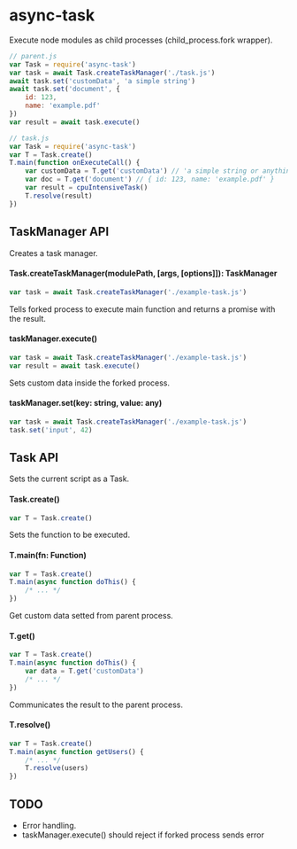 # async-task
Execute node modules as child processes (child_process.fork wrapper).

```js
// parent.js
var Task = require('async-task')
var task = await Task.createTaskManager('./task.js')
await task.set('customData', 'a simple string')
await task.set('document', {
    id: 123,
    name: 'example.pdf'
})
var result = await task.execute()
```

```js
// task.js
var Task = require('async-task')
var T = Task.create()
T.main(function onExecuteCall() {
    var customData = T.get('customData') // 'a simple string or anything'
    var doc = T.get('document') // { id: 123, name: 'example.pdf' }
    var result = cpuIntensiveTask()
    T.resolve(result)
})
```

## TaskManager API

Creates a task manager.

#### Task.createTaskManager(modulePath, [args, [options]]): TaskManager

```js
var task = await Task.createTaskManager('./example-task.js')
```

Tells forked process to execute main function and returns a promise with the result.

#### taskManager.execute()

```js
var task = await Task.createTaskManager('./example-task.js')
var result = await task.execute()
```

Sets custom data inside the forked process.

#### taskManager.set(key: string, value: any)

```js
var task = await Task.createTaskManager('./example-task.js')
task.set('input', 42)
```

## Task API

Sets the current script as a Task.

#### Task.create()

```js
var T = Task.create()
```

Sets the function to be executed.
#### T.main(fn: Function)

```js
var T = Task.create()
T.main(async function doThis() {
    /* ... */
})
```

Get custom data setted from parent process.
#### T.get()

```js
var T = Task.create()
T.main(async function doThis() {
    var data = T.get('customData')
    /* ... */
})
```

Communicates the result to the parent process.

#### T.resolve()

```js
var T = Task.create()
T.main(async function getUsers() {
    /* ... */
    T.resolve(users)
})
```

## TODO

- Error handling.
- taskManager.execute() should reject if forked process sends error